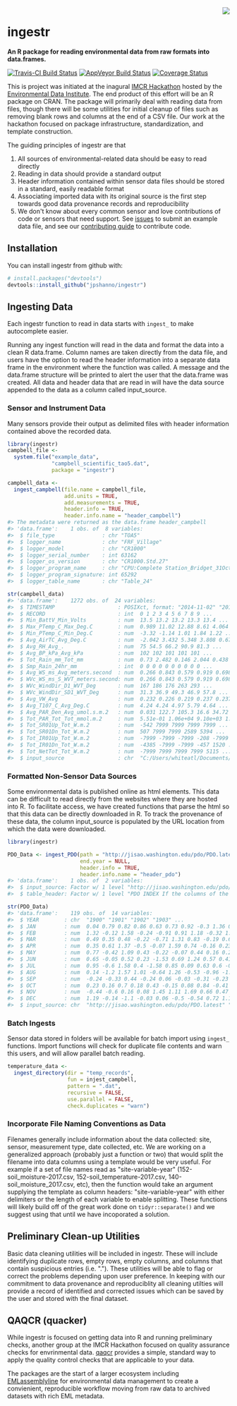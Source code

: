 
<!-- README.md is generated from README.Rmd. Please edit that file -->
<img src="inst/img/logo_ingestr.png" align="right">

ingestr
=======

**An R package for reading environmental data from raw formats into data.frames.**

[![Travis-CI Build Status](https://travis-ci.org/jpshanno/ingestr.svg?branch=master)](https://travis-ci.org/jpshanno/ingestr) [![AppVeyor Build Status](https://ci.appveyor.com/api/projects/status/github/jpshanno/ingestr?branch=master&svg=true)](https://ci.appveyor.com/project/jpshanno/ingestr) [![Coverage Status](https://img.shields.io/codecov/c/github/jpshanno/ingestr/master.svg)](https://codecov.io/github/jpshanno/ingestr?branch=master)

This is project was initiated at the inagural [IMCR Hackathon](https://github.com/IMCR-Hackathon/HackathonCentral) hosted by the [Environmental Data Institute](https://environmentaldatainitiative.org/). The end product of this effort will be an R package on CRAN. The package will primarily deal with reading data from files, though there will be some utilities for initial cleanup of files such as removing blank rows and columns at the end of a CSV file. Our work at the hackathon focused on package infrastructure, standardization, and template construction.

The guiding principles of ingestr are that

1.  All sources of environmental-related data should be easy to read directly
2.  Reading in data should provide a standard output
3.  Header information contained within sensor data files should be stored in a standard, easily readable format
4.  Associating imported data with its original source is the first step towards good data provenance records and reproducibility
5.  We don't know about every common sensor and love contributions of code or sensors that need support. See [issues](https://github.com/jpshanno/ingestr/issues) to submit an example data file, and see our [contributing guide](https://github.com/jpshanno/ingestr/blob/master/CONTRIBUTING.md) to contribute code.

Installation
------------

You can install ingestr from github with:

``` r
# install.packages("devtools")
devtools::install_github("jpshanno/ingestr")
```

Ingesting Data
--------------

Each ingestr function to read in data starts with `ingest_` to make autocomplete easier.

Running any ingest function will read in the data and format the data into a clean R data.frame. Column names are taken directly from the data file, and users have the option to read the header information into a separate data frame in the environment where the function was called. A message and the data.frame structure will be printed to alert the user that the data.frame was created.
All data and header data that are read in will have the data source appended to the data as a column called input\_source.

### Sensor and Instrument Data

Many sensors provide their output as delimited files with header information contained above the recorded data.

``` r
library(ingestr)
campbell_file <- 
  system.file("example_data",
              "campbell_scientific_tao5.dat",
              package = "ingestr")

campbell_data <- 
  ingest_campbell(file.name = campbell_file,
                  add.units = TRUE,
                  add.measurements = TRUE,
                  header.info = TRUE,
                  header.info.name = "header_campbell")
#> The metadata were returned as the data.frame header_campbell
#> 'data.frame':    1 obs. of  8 variables:
#>  $ file_type               : chr "TOA5"
#>  $ logger_name             : chr "FRF_Village"
#>  $ logger_model            : chr "CR1000"
#>  $ logger_serial_number    : int 63162
#>  $ logger_os_version       : chr "CR1000.Std.27"
#>  $ logger_program_name     : chr "CPU:Complete Station_Bridget_31Oct2014.cr1"
#>  $ logger_program_signature: int 65292
#>  $ logger_table_name       : chr "Table_24"

str(campbell_data)
#> 'data.frame':    1272 obs. of  24 variables:
#>  $ TIMESTAMP                    : POSIXct, format: "2014-11-02" "2014-11-03" ...
#>  $ RECORD                       : int  0 1 2 3 4 5 6 7 8 9 ...
#>  $ Min_BattV_Min_Volts          : num  13.5 13.2 13.2 13.3 13.4 ...
#>  $ Max_PTemp_C_Max_Deg.C        : num  0.989 11.02 12.88 8.61 4.064 ...
#>  $ Min_PTemp_C_Min_Deg.C        : num  -3.32 -1.14 1.01 1.84 1.22 ...
#>  $ Avg_AirTC_Avg_Deg.C          : num  -2.042 3.432 5.348 3.808 0.677 ...
#>  $ Avg_RH_Avg_.                 : num  75 54.5 66.2 90.9 81.3 ...
#>  $ Avg_BP_kPa_Avg_kPa           : num  102 102 101 101 101 ...
#>  $ Tot_Rain_mm_Tot_mm           : num  0.73 2.482 0.146 2.044 0.438 ...
#>  $ Smp_Rain_24hr_mm             : int  0 0 0 0 0 0 0 0 0 0 ...
#>  $ Avg_WS_ms_Avg_meters.second  : num  0.266 0.843 0.579 0.919 0.698 ...
#>  $ WVc_WS_ms_S_WVT_meters.second: num  0.266 0.843 0.579 0.919 0.698 ...
#>  $ WVc_WindDir_D1_WVT_Deg       : num  167 186 176 263 293 ...
#>  $ WVc_WindDir_SD1_WVT_Deg      : num  31.3 36.9 49.3 46.9 57.8 ...
#>  $ Avg_VW_Avg                   : num  0.232 0.226 0.219 0.237 0.237 0.226 0.221 0.229 0.228 0.223 ...
#>  $ Avg_T107_C_Avg_Deg.C         : num  4.24 4.24 4.97 5.79 4.64 ...
#>  $ Avg_PAR_Den_Avg_umol.s.m.2   : num  0.031 122.7 105.3 16.6 34.72 ...
#>  $ Tot_PAR_Tot_Tot_mmol.m.2     : num  5.51e-01 1.06e+04 9.10e+03 1.43e+03 3.00e+03 ...
#>  $ Tot_SR01Up_Tot_W.m.2         : num  -542 7999 7999 7999 7999 ...
#>  $ Tot_SR01Dn_Tot_W.m.2         : num  507 7999 7999 2589 5394 ...
#>  $ Tot_IR01Up_Tot_W.m.2         : num  -7999 -7999 -7999 -208 -7999 ...
#>  $ Tot_IR01Dn_Tot_W.m.2         : num  -4385 -7999 -7999 -457 1520 ...
#>  $ Tot_NetTot_Tot_W.m.2         : num  -7999 7999 7999 7999 5115 ...
#>  $ input_source                 : chr  "C:/Users/whiteatl/Documents/R/R-3.5.0/library/ingestr/example_data/campbell_scientific_tao5.dat" "C:/Users/whiteatl/Documents/R/R-3.5.0/library/ingestr/example_data/campbell_scientific_tao5.dat" "C:/Users/whiteatl/Documents/R/R-3.5.0/library/ingestr/example_data/campbell_scientific_tao5.dat" "C:/Users/whiteatl/Documents/R/R-3.5.0/library/ingestr/example_data/campbell_scientific_tao5.dat" ...
```

### Formatted Non-Sensor Data Sources

Some environmental data is published online as html elements. This data can be difficult to read directly from the websites where they are hosted into R. To facilitate access, we have created functions that parse the html so that this data can be directly downloaded in R. To track the provenance of these data, the column input\_source is populated by the URL location from which the data were downloaded.

``` r
library(ingestr)

PDO_Data <- ingest_PDO(path = "http://jisao.washington.edu/pdo/PDO.latest",  
                       end.year = NULL,
                       header.info = TRUE,
                       header.info.name = "header_pdo")
#> 'data.frame':    1 obs. of  2 variables:
#>  $ input_source: Factor w/ 1 level "http://jisao.washington.edu/pdo/PDO.latest": 1
#>  $ table_header: Factor w/ 1 level "PDO INDEX If the columns of the table appear without formatting on your browser, use http://research.jisao.wash"| __truncated__: 1

str(PDO_Data)
#> 'data.frame':    119 obs. of  14 variables:
#>  $ YEAR        : chr  "1900" "1901" "1902" "1903" ...
#>  $ JAN         : num  0.04 0.79 0.82 0.86 0.63 0.73 0.92 -0.3 1.36 0.23 ...
#>  $ FEB         : num  1.32 -0.12 1.58 -0.24 -0.91 0.91 1.18 -0.32 1.02 1.01 ...
#>  $ MAR         : num  0.49 0.35 0.48 -0.22 -0.71 1.31 0.83 -0.19 0.67 0.54 ...
#>  $ APR         : num  0.35 0.61 1.37 -0.5 -0.07 1.59 0.74 -0.16 0.23 0.24 ...
#>  $ MAY         : num  0.77 -0.42 1.09 0.43 -0.22 -0.07 0.44 0.16 0.23 -0.39 ...
#>  $ JUN         : num  0.65 -0.05 0.52 0.23 -1.53 0.69 1.24 0.57 0.41 -0.64 ...
#>  $ JUL         : num  0.95 -0.6 1.58 0.4 -1.58 0.85 0.09 0.63 0.6 -0.39 ...
#>  $ AUG         : num  0.14 -1.2 1.57 1.01 -0.64 1.26 -0.53 -0.96 -1.04 -0.68 ...
#>  $ SEP         : num  -0.24 -0.33 0.44 -0.24 0.06 -0.03 -0.31 -0.23 -0.16 -0.89 ...
#>  $ OCT         : num  0.23 0.16 0.7 0.18 0.43 -0.15 0.08 0.84 -0.41 -0.02 ...
#>  $ NOV         : num  -0.44 -0.6 0.16 0.08 1.45 1.11 1.69 0.66 0.47 -0.4 ...
#>  $ DEC         : num  1.19 -0.14 -1.1 -0.03 0.06 -0.5 -0.54 0.72 1.16 -0.01 ...
#>  $ input_source: chr  "http://jisao.washington.edu/pdo/PDO.latest" "http://jisao.washington.edu/pdo/PDO.latest" "http://jisao.washington.edu/pdo/PDO.latest" "http://jisao.washington.edu/pdo/PDO.latest" ...
```

### Batch Ingests

Sensor data stored in folders will be available for batch import using `ingest_` functions. Import functions will check for duplicate file contents and warn this users, and will allow parallel batch reading.

``` r
temperature_data <- 
  ingest_directory(dir = "temp_records",
                   fun = injest_campbell,
                   pattern = ".dat",
                   recursive = FALSE,
                   use.parallel = FALSE,
                   check.duplicates = "warn")
```

### Incorporate File Naming Conventions as Data

Filenames generally include information about the data collected: site, sensor, measurement type, date collected, etc. We are working on a generalized approach (probably just a function or two) that would split the filename into data columns using a template would be very useful.
For example if a set of file names read as "site-variable-year" (152-soil\_moisture-2017.csv, 152-soil\_temperature-2017.csv, 140-soil\_moisture\_2017.csv, etc), then the function would take an argument supplying the template as column headers: "site-variable-year" with either delimiters or the length of each variable to enable splitting. These functions will likely build off of the great work done on `tidyr::separate()` and we suggest using that until we have incoporated a solution.

Preliminary Clean-up Utilities
------------------------------

Basic data cleaning utilities will be included in ingestr. These will include identifying duplicate rows, empty rows, empty columns, and columns that contain suspicious entries (i.e. "."). These utilities will be able to flag or correct the problems depending upon user preference. In keeping with our commitment to data provenance and reproduciblity all cleaning utilties will provide a record of identified and corrected issues which can be saved by the user and stored with the final dataset.

QAQCR (quacker)
---------------

While ingestr is focused on getting data into R and running preliminary checks, another group at the IMCR Hackathon focused on quality assurance checks for envrinmental data. [qaqcr](https://github.com/IMCR-Hackathon/qaqc_tools) provides a simple, standard way to apply the quality control checks that are applicable to your data.

The packages are the start of a larger ecosystem including [EMLassemblyline](https://github.com/EDIorg/EMLassemblyline) for environmental data management to create a convienient, reproducible workflow moving from raw data to archived datasets with rich EML metadata.
